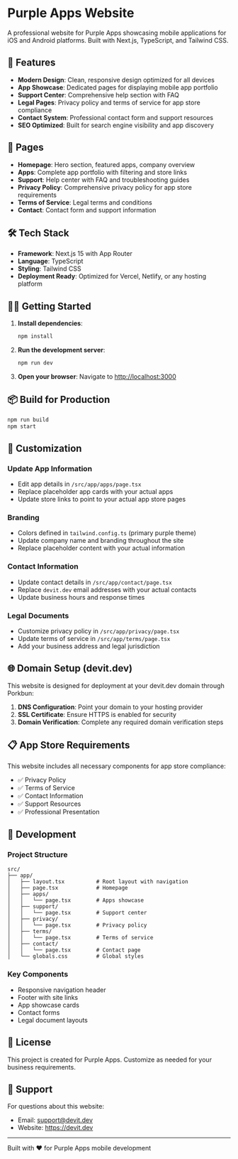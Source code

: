# Purple Apps Website

A professional website for Purple Apps showcasing mobile applications for iOS and Android platforms. Built with Next.js, TypeScript, and Tailwind CSS.

## 🚀 Features

- **Modern Design**: Clean, responsive design optimized for all devices
- **App Showcase**: Dedicated pages for displaying mobile app portfolio
- **Support Center**: Comprehensive help section with FAQ
- **Legal Pages**: Privacy policy and terms of service for app store compliance
- **Contact System**: Professional contact form and support resources
- **SEO Optimized**: Built for search engine visibility and app discovery

## 📱 Pages

- **Homepage**: Hero section, featured apps, company overview
- **Apps**: Complete app portfolio with filtering and store links
- **Support**: Help center with FAQ and troubleshooting guides
- **Privacy Policy**: Comprehensive privacy policy for app store requirements
- **Terms of Service**: Legal terms and conditions
- **Contact**: Contact form and support information

## 🛠️ Tech Stack

- **Framework**: Next.js 15 with App Router
- **Language**: TypeScript
- **Styling**: Tailwind CSS
- **Deployment Ready**: Optimized for Vercel, Netlify, or any hosting platform

## 🏃‍♂️ Getting Started

1. **Install dependencies**:
   ```bash
   npm install
   ```

2. **Run the development server**:
   ```bash
   npm run dev
   ```

3. **Open your browser**:
   Navigate to [http://localhost:3000](http://localhost:3000)

## 📦 Build for Production

```bash
npm run build
npm start
```

## 🎨 Customization

### Update App Information
- Edit app details in `/src/app/apps/page.tsx`
- Replace placeholder app cards with your actual apps
- Update store links to point to your actual app store pages

### Branding
- Colors defined in `tailwind.config.ts` (primary purple theme)
- Update company name and branding throughout the site
- Replace placeholder content with your actual information

### Contact Information
- Update contact details in `/src/app/contact/page.tsx`
- Replace `devit.dev` email addresses with your actual contacts
- Update business hours and response times

### Legal Documents
- Customize privacy policy in `/src/app/privacy/page.tsx`
- Update terms of service in `/src/app/terms/page.tsx`
- Add your business address and legal jurisdiction

## 🌐 Domain Setup (devit.dev)

This website is designed for deployment at your devit.dev domain through Porkbun:

1. **DNS Configuration**: Point your domain to your hosting provider
2. **SSL Certificate**: Ensure HTTPS is enabled for security
3. **Domain Verification**: Complete any required domain verification steps

## 📋 App Store Requirements

This website includes all necessary components for app store compliance:

- ✅ Privacy Policy
- ✅ Terms of Service
- ✅ Contact Information
- ✅ Support Resources
- ✅ Professional Presentation

## 🔧 Development

### Project Structure
```
src/
├── app/
│   ├── layout.tsx          # Root layout with navigation
│   ├── page.tsx            # Homepage
│   ├── apps/
│   │   └── page.tsx        # Apps showcase
│   ├── support/
│   │   └── page.tsx        # Support center
│   ├── privacy/
│   │   └── page.tsx        # Privacy policy
│   ├── terms/
│   │   └── page.tsx        # Terms of service
│   ├── contact/
│   │   └── page.tsx        # Contact page
│   └── globals.css         # Global styles
```

### Key Components
- Responsive navigation header
- Footer with site links
- App showcase cards
- Contact forms
- Legal document layouts

## 📄 License

This project is created for Purple Apps. Customize as needed for your business requirements.

## 🤝 Support

For questions about this website:
- Email: support@devit.dev
- Website: https://devit.dev

---

Built with ❤️ for Purple Apps mobile development
